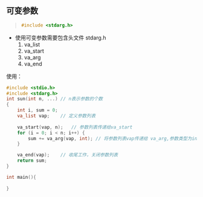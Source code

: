 ## 可变参数

> ```c
> #include <stdarg.h>
> ```

- 使用可变参数需要包含头文件 stdarg.h
  1. va_list
  2. va_start
  3. va_arg
  4. va_end

使用：

```c
#include <stdio.h>
#include <stdarg.h>
int sun(int n, ...)	// n表示参数的个数
{
	int i, sum = 0;
	va_list vap;	// 定义参数列表
	
	va_start(vap, n);	// 参数列表传递给va_start
	for (i = 0; i < n; i++) {
		sum += va_arg(vap, int); // 将参数列表vap传递给 va_arg,参数类型为int;
	} 

	va_end(vap);	// 收尾工作，关闭参数列表
	return sum;
}

int main(){
    
}
```

